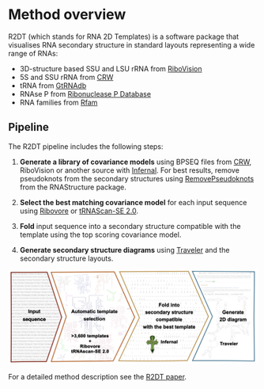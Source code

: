 # Method overview

R2DT (which stands for RNA 2D Templates) is a software package that visualises RNA secondary structure in standard layouts representing a wide range of RNAs:

 * 3D-structure based SSU and LSU rRNA from [RiboVision](http://apollo.chemistry.gatech.edu/RiboVision/)
 * 5S and SSU rRNA from [CRW](http://www.rna.ccbb.utexas.edu)
 * tRNA from [GtRNAdb](http://gtrnadb.ucsc.edu)
 * RNAse P from [Ribonuclease P Database](https://www.ncbi.nlm.nih.gov/pmc/articles/PMC148169/)
 * RNA families from [Rfam](https://rfam.org)

## Pipeline

The R2DT pipeline includes the following steps:

1. **Generate a library of covariance models** using BPSEQ files from [CRW](https://crw-site.chemistry.gatech.edu/DAT/3C/Structure/index.php), RiboVision or another source with [Infernal](http://eddylab.org/infernal/). For best results, remove pseudoknots from the secondary structures using [RemovePseudoknots](https://rna.urmc.rochester.edu/Text/RemovePseudoknots.html) from the RNAStructure package.

2. **Select the best matching covariance model** for each input sequence
using [Ribovore](https://github.com/ncbi/ribovore) or [tRNAScan-SE 2.0](http://lowelab.ucsc.edu/tRNAscan-SE/).

1. **Fold** input sequence into a secondary structure compatible with the template
using the top scoring covariance model.

1. **Generate secondary structure diagrams** using [Traveler](https://github.com/cusbg/traveler) and the secondary structure layouts.

![Method overview](./images/method-overview.png)

For a detailed method description see the [R2DT paper](https://www.nature.com/articles/s41467-021-23555-5).
